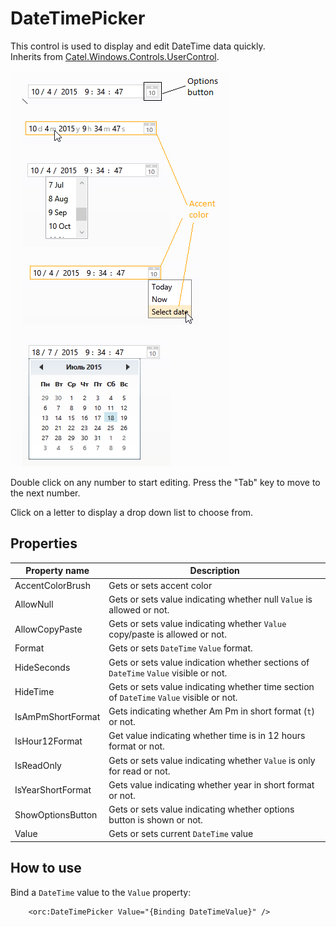 DateTimePicker
==============

This control is used to display and edit DateTime data quickly.
<br />Inherits from [Catel.Windows.Controls.UserControl][1].

![DateTimePicker 01][2]

Double click on any number to start editing. Press the "Tab" key to move to the next number.

Click on a letter to display a drop down list to choose from.

## Properties

Property name|Description
-|-
AccentColorBrush|Gets or sets accent color
AllowNull|Gets or sets value indicating whether null `Value` is allowed or not.
AllowCopyPaste|Gets or sets value indicating whether `Value` copy/paste is allowed or not.
Format|Gets or sets `DateTime` `Value` format.
HideSeconds|Gets or sets value indication whether sections of `DateTime` `Value` visible or not.
HideTime|Gets or sets value indicating whether time section of `DateTime` `Value` visible or not.
IsAmPmShortFormat|Gets indicating whether Am Pm in short format (`t`) or not.
IsHour12Format|Get value indicating whether time is in 12 hours format or not.
IsReadOnly|Gets or sets value indicating whether `Value` is only for read or not.
IsYearShortFormat|Gets value indicating whether year in short format or not.
ShowOptionsButton|Gets or sets value indicating whether options button is shown or not.
Value|Gets or sets current `DateTime` value

## How to use

Bind a `DateTime` value to the `Value` property:

```
    <orc:DateTimePicker Value="{Binding DateTimeValue}" />
```
[1]: https://catelproject.atlassian.net/wiki/display/CTL/UserControl
[2]: ../images/orc.controls/datetimepicker/DateTimePicker_01.png